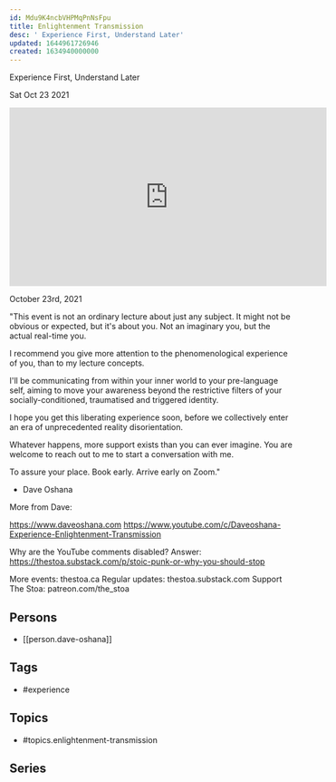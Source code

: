 ```yaml
---
id: Mdu9K4ncbVHPMqPnNsFpu
title: Enlightenment Transmission
desc: ' Experience First, Understand Later'
updated: 1644961726946
created: 1634940000000
---
```



 Experience First, Understand Later

Sat Oct 23 2021

<iframe width="560" height="315" src="https://www.youtube.com/embed/LD_1gdOBaXg" title="Enlightenment Transmission: Experience First, Understand Later w/ Dave Oshana" frameborder="0" allow="accelerometer; autoplay; clipboard-write; encrypted-media; gyroscope; picture-in-picture" allowfullscreen ></iframe>

October 23rd, 2021

"This event is not an ordinary lecture about just any subject. It might not be obvious or expected, but it's about you. Not an imaginary you, but the actual real-time you.

I recommend you give more attention to the phenomenological experience of you, than to my lecture concepts.

I'll be communicating from within your inner world to your pre-language self, aiming to move your awareness beyond the restrictive filters of your socially-conditioned, traumatised and triggered identity.

I hope you get this liberating experience soon, before we collectively enter an era of unprecedented reality disorientation.

Whatever happens, more support exists than you can ever imagine. You are welcome to reach out to me to start a conversation with me.

To assure your place. Book early. Arrive early on Zoom." 

- Dave Oshana

More from Dave: 

https://www.daveoshana.com
https://www.youtube.com/c/Daveoshana-Experience-Enlightenment-Transmission

Why are the YouTube comments disabled? Answer: https://thestoa.substack.com/p/stoic-punk-or-why-you-should-stop

More events: thestoa.ca 
Regular updates: thestoa.substack.com 
Support The Stoa: patreon.com/the_stoa

## Persons

- [[person.dave-oshana]]

## Tags

- #experience

## Topics

- #topics.enlightenment-transmission

## Series



